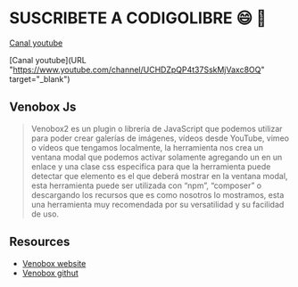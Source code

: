 # SUSCRIBETE A CODIGOLIBRE :smile: :rocket:
[Canal youtube](https://www.youtube.com/channel/UCHDZpQP4t37SskMjVaxc8OQ)

[Canal youtube](URL "https://www.youtube.com/channel/UCHDZpQP4t37SskMjVaxc8OQ" target="_blank")

## Venobox Js

> Venobox2 es un plugin o librería de JavaScript que podemos utilizar para poder crear galerías de imágenes, vídeos desde YouTube, vimeo o vídeos que tengamos localmente, la herramienta nos crea un ventana modal que podemos activar solamente agregando un en un enlace y una clase css especifica para que la herramienta puede detectar que elemento es el que deberá mostrar en la ventana modal, esta herramienta puede ser utilizada con “npm”, “composer” o descargando los recursos que es como nosotros lo mostramos,  esta una herramienta muy recomendada por su versatilidad y su facilidad de uso.

## Resources
* [Venobox website](https://veno.es/venobox/)
* [Venobox githut](https://github.com/nicolafranchini/VenoBox)
